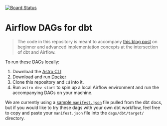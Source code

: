 [![Board Status](https://dev.azure.com/rajadsh/f7850c39-4ba9-4ae1-813a-efddc6fa8e13/df782807-438c-4a06-b2df-c649fb14e61f/_apis/work/boardbadge/d4cc1c98-4bfb-4c7d-ab5b-368e84f7931a)](https://dev.azure.com/rajadsh/f7850c39-4ba9-4ae1-813a-efddc6fa8e13/_boards/board/t/df782807-438c-4a06-b2df-c649fb14e61f/Microsoft.RequirementCategory)
# Airflow DAGs for dbt

> The code in this repository is meant to accompany [this blog post](https://astronomer.io/blog) on beginner and advanced implementation concepts at the intersection of dbt and Airflow.

To run these DAGs locally:
1. Download the [Astro CLI](https://github.com/astronomer/astro-cli)
2. Download and run [Docker](https://docs.docker.com/docker-for-mac/install/)
3. Clone this repository and `cd` into it.
4. Run `astro dev start` to spin up a local Airflow environment and run the accompanying DAGs on your machine.

We are currently using a [sample `manifest.json`](https://github.com/fishtown-analytics/dbt-docs/blob/master/data/manifest.json) file pulled from the dbt docs, but if you would like to try these dags with your own dbt workflow, feel free to copy and paste your `manifest.json` file into the `dags/dbt/target/` directory.